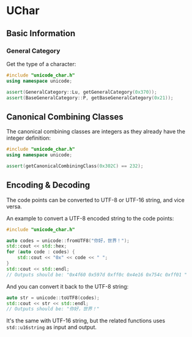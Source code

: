 UChar
=====

## Basic Information

### General Category

Get the type of a character:

```cpp
#include "unicode_char.h"
using namespace unicode;

assert(GeneralCategory::Lu, getGeneralCategory(0x370));
assert(BaseGeneralCategory::P, getBaseGeneralCategory(0x21));
```

## Canonical Combining Classes

The canonical combining classes are integers as they already have the integer definition:

```cpp
#include "unicode_char.h"
using namespace unicode;

assert(getCanonicalCombiningClass(0x302C) == 232);
```

## Encoding & Decoding

The code points can be converted to UTF-8 or UTF-16 string, and vice versa.

An example to convert a UTF-8 encoded string to the code points:

```cpp
#include "unicode_char.h"

auto codes = unicode::fromUTF8("你好，世界！");
std::cout << std::hex;
for (auto code : codes) {
    std::cout << "0x" << code << " ";
}
std::cout << std::endl;
// Outputs should be: "0x4f60 0x597d 0xff0c 0x4e16 0x754c 0xff01 "
```

And you can convert it back to the UTF-8 string:

```cpp
auto str = unicode::toUTF8(codes);
std::cout << str << std::endl;
// Outputs should be: "你好，世界！"
```

It's the same with UTF-16 string, but the related functions uses `std::u16string` as input and output.
